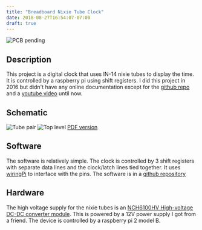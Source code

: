 ```yaml
---
title: "Breadboard Nixie Tube Clock"
date: 2018-08-27T16:54:07-07:00
draft: true
---
```

![PCB pending](https://i.imgur.com/jWj98FP.jpg)

Description
-----------
This project is a digital clock that uses IN-14 nixie tubes to display the time. It is controlled by a raspberry pi using shift registers. I did this project in 2016 but didn't have any online documentation except for the [github repo](https://github.com/aaronschraner/nixie-clock) and a [youtube video](https://www.youtube.com/watch?v=dKM_yw2h1mo) until now. 

Schematic
---------
![Tube pair](https://i.imgur.com/c1SpQ4V.png)
![Top level](https://i.imgur.com/zrVtCN7.png)
[PDF version](/bbntc_schematic.pdf)

Software
--------
The software is relatively simple. The clock is controlled by 3 shift registers with separate data lines and the clock/latch lines tied together. It uses [wiringPi](http://wiringpi.com/) to interface with the pins. The software is in a [github repository](https://github.com/aaronschraner/nixie-clock)

Hardware
--------
The high voltage supply for the nixie tubes is an [NCH6100HV High-voltage DC-DC converter module](https://www.amazon.com/Westsell-NCH6100HV-Voltage-Supply-Module/dp/B07G9HVSX9/). This is powered by a 12V power supply I got from a friend. The device is controlled by a raspberry pi 2 model B.


